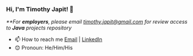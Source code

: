 ### Hi, I'm Timothy Japit! 👋

_**For **employers**, please email timothy.japit@gmail.com for review access to **Java** projects repository_  

- 📫 How to reach me [Email](mailto:timothy.japit@gmail.com) | [LinkedIn](https://www.linkedin.com/in/timothyjapit/)
- 😊 Pronoun: He/Him/His

<!---
tjapit/tjapit is a ✨ special ✨ repository because its `README.md` (this file) appears on your GitHub profile.
You can click the Preview link to take a look at your changes.
--->
